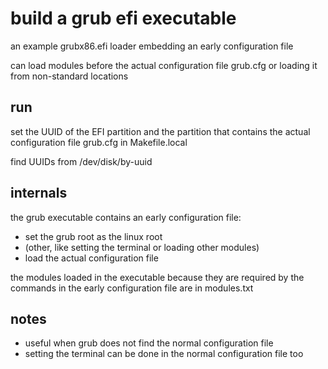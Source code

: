 build a grub efi executable
===========================

an example grubx86.efi loader embedding an early configuration file

can load modules before the actual configuration file grub.cfg or
loading it from non-standard locations


run
---

set the UUID of the EFI partition and the partition that contains the actual
configuration file grub.cfg in Makefile.local

find UUIDs from /dev/disk/by-uuid


internals
---------

the grub executable contains an early configuration file:

- set the grub root as the linux root
- (other, like setting the terminal or loading other modules)
- load the actual configuration file

the modules loaded in the executable because they are required by the commands
in the early configuration file are in modules.txt



notes
-----

- useful when grub does not find the normal configuration file
- setting the terminal can be done in the normal configuration file too


